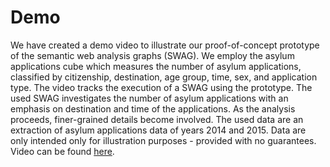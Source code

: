 # Demo

We have created a demo video to illustrate our proof-of-concept prototype of the semantic web analysis graphs (SWAG).
We employ the asylum applications cube which measures the number of asylum applications, classified by citizenship, destination, age group, time, sex, and application type.
The video tracks the execution of a SWAG using the prototype.
The used SWAG investigates the number of asylum applications with an emphasis on destination and time of the applications.
As the analysis proceeds, finer-grained details become involved.
The used data are an extraction of asylum applications data of years 2014 and 2015. 
Data are only intended only for illustration purposes - provided with no guarantees. 
Video can be found [here](https://youtu.be/wlkA39TFCJY).